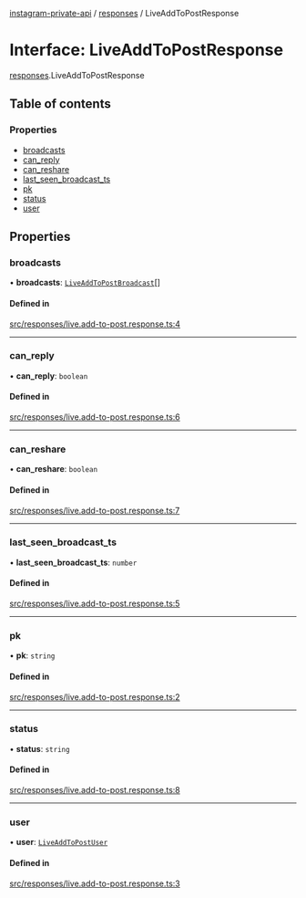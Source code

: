 [instagram-private-api](../../README.md) / [responses](../../modules/responses.md) / LiveAddToPostResponse

# Interface: LiveAddToPostResponse

[responses](../../modules/responses.md).LiveAddToPostResponse

## Table of contents

### Properties

- [broadcasts](LiveAddToPostResponse.md#broadcasts)
- [can\_reply](LiveAddToPostResponse.md#can_reply)
- [can\_reshare](LiveAddToPostResponse.md#can_reshare)
- [last\_seen\_broadcast\_ts](LiveAddToPostResponse.md#last_seen_broadcast_ts)
- [pk](LiveAddToPostResponse.md#pk)
- [status](LiveAddToPostResponse.md#status)
- [user](LiveAddToPostResponse.md#user)

## Properties

### broadcasts

• **broadcasts**: [`LiveAddToPostBroadcast`](LiveAddToPostBroadcast.md)[]

#### Defined in

[src/responses/live.add-to-post.response.ts:4](https://github.com/Nerixyz/instagram-private-api/blob/b3351b9/src/responses/live.add-to-post.response.ts#L4)

___

### can\_reply

• **can\_reply**: `boolean`

#### Defined in

[src/responses/live.add-to-post.response.ts:6](https://github.com/Nerixyz/instagram-private-api/blob/b3351b9/src/responses/live.add-to-post.response.ts#L6)

___

### can\_reshare

• **can\_reshare**: `boolean`

#### Defined in

[src/responses/live.add-to-post.response.ts:7](https://github.com/Nerixyz/instagram-private-api/blob/b3351b9/src/responses/live.add-to-post.response.ts#L7)

___

### last\_seen\_broadcast\_ts

• **last\_seen\_broadcast\_ts**: `number`

#### Defined in

[src/responses/live.add-to-post.response.ts:5](https://github.com/Nerixyz/instagram-private-api/blob/b3351b9/src/responses/live.add-to-post.response.ts#L5)

___

### pk

• **pk**: `string`

#### Defined in

[src/responses/live.add-to-post.response.ts:2](https://github.com/Nerixyz/instagram-private-api/blob/b3351b9/src/responses/live.add-to-post.response.ts#L2)

___

### status

• **status**: `string`

#### Defined in

[src/responses/live.add-to-post.response.ts:8](https://github.com/Nerixyz/instagram-private-api/blob/b3351b9/src/responses/live.add-to-post.response.ts#L8)

___

### user

• **user**: [`LiveAddToPostUser`](LiveAddToPostUser.md)

#### Defined in

[src/responses/live.add-to-post.response.ts:3](https://github.com/Nerixyz/instagram-private-api/blob/b3351b9/src/responses/live.add-to-post.response.ts#L3)
